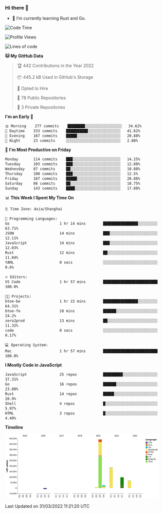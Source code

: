 ### Hi there 👋

- 🌱 I’m currently learning Rust and Go.

<!--START_SECTION:waka-->
![Code Time](http://img.shields.io/badge/Code%20Time-314%20hrs%2011%20mins-blue)

![Profile Views](http://img.shields.io/badge/Profile%20Views-0-blue)

![Lines of code](https://img.shields.io/badge/From%20Hello%20World%20I%27ve%20Written-826%20Thousand%20lines%20of%20code-blue)

**🐱 My GitHub Data** 

> 🏆 442 Contributions in the Year 2022
 > 
> 📦 445.2 kB Used in GitHub's Storage 
 > 
> 💼 Opted to Hire
 > 
> 📜 78 Public Repositories 
 > 
> 🔑 3 Private Repositories  
 > 
**I'm an Early 🐤** 

```text
🌞 Morning    277 commits    ████████░░░░░░░░░░░░░░░░░   34.62% 
🌆 Daytime    333 commits    ██████████░░░░░░░░░░░░░░░   41.62% 
🌃 Evening    167 commits    █████░░░░░░░░░░░░░░░░░░░░   20.88% 
🌙 Night      23 commits     ░░░░░░░░░░░░░░░░░░░░░░░░░   2.88%

```
📅 **I'm Most Productive on Friday** 

```text
Monday       114 commits    ███░░░░░░░░░░░░░░░░░░░░░░   14.25% 
Tuesday      103 commits    ███░░░░░░░░░░░░░░░░░░░░░░   12.88% 
Wednesday    87 commits     ██░░░░░░░░░░░░░░░░░░░░░░░   10.88% 
Thursday     100 commits    ███░░░░░░░░░░░░░░░░░░░░░░   12.5% 
Friday       167 commits    █████░░░░░░░░░░░░░░░░░░░░   20.88% 
Saturday     86 commits     ██░░░░░░░░░░░░░░░░░░░░░░░   10.75% 
Sunday       143 commits    ████░░░░░░░░░░░░░░░░░░░░░   17.88%

```


📊 **This Week I Spent My Time On** 

```text
⌚︎ Time Zone: Asia/Shanghai

💬 Programming Languages: 
Go                       1 hr 14 mins        ████████████████░░░░░░░░░   63.71% 
JSON                     14 mins             ███░░░░░░░░░░░░░░░░░░░░░░   12.11% 
JavaScript               14 mins             ███░░░░░░░░░░░░░░░░░░░░░░   12.03% 
Rust                     12 mins             ██░░░░░░░░░░░░░░░░░░░░░░░   11.04% 
YAML                     0 secs              ░░░░░░░░░░░░░░░░░░░░░░░░░   0.6%

🔥 Editors: 
VS Code                  1 hr 57 mins        █████████████████████████   100.0%

🐱‍💻 Projects: 
btoe-be                  1 hr 15 mins        ████████████████░░░░░░░░░   64.31% 
btoe-fe                  28 mins             ██████░░░░░░░░░░░░░░░░░░░   24.2% 
zero2prod                13 mins             ██░░░░░░░░░░░░░░░░░░░░░░░   11.32% 
code                     0 secs              ░░░░░░░░░░░░░░░░░░░░░░░░░   0.17%

💻 Operating System: 
Mac                      1 hr 57 mins        █████████████████████████   100.0%

```

**I Mostly Code in JavaScript** 

```text
JavaScript               25 repos            █████████░░░░░░░░░░░░░░░░   37.31% 
Go                       16 repos            ██████░░░░░░░░░░░░░░░░░░░   23.88% 
Rust                     14 repos            █████░░░░░░░░░░░░░░░░░░░░   20.9% 
Shell                    4 repos             █░░░░░░░░░░░░░░░░░░░░░░░░   5.97% 
HTML                     3 repos             █░░░░░░░░░░░░░░░░░░░░░░░░   4.48%

```


**Timeline**

![Chart not found](https://raw.githubusercontent.com/elton/elton/main/charts/bar_graph.png) 


 Last Updated on 31/03/2022 11:21:20 UTC
<!--END_SECTION:waka-->

<!--
**elton/elton** is a ✨ _special_ ✨ repository because its `README.md` (this file) appears on your GitHub profile.

Here are some ideas to get you started:

- 🔭 I’m currently working on ...
- 🌱 I’m currently learning ...
- 👯 I’m looking to collaborate on ...
- 🤔 I’m looking for help with ...
- 💬 Ask me about ...
- 📫 How to reach me: ...
- 😄 Pronouns: ...
- ⚡ Fun fact: ...
-->
